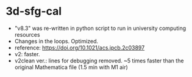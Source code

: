 # 3d-sfg-cal
- "v8.3" was re-written in python script to run in university computing resources
- Changes in the loops. Optimized.
- reference: https://doi.org/10.1021/acs.jpcb.2c03897
- v2: faster.
- v2clean ver.: lines for debugging removed. ~5 times faster than the original Mathematica file (1.5 min with M1 air)

